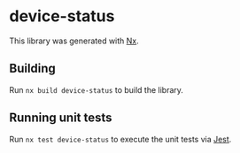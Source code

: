 # device-status

This library was generated with [Nx](https://nx.dev).

## Building

Run `nx build device-status` to build the library.

## Running unit tests

Run `nx test device-status` to execute the unit tests via [Jest](https://jestjs.io).
